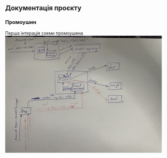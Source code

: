 ## Документація проєкту

### Промоушин
Перша інтерація схеми промоушена
<img src="assets/photo_2024-01-20 18.40.23.jpeg">